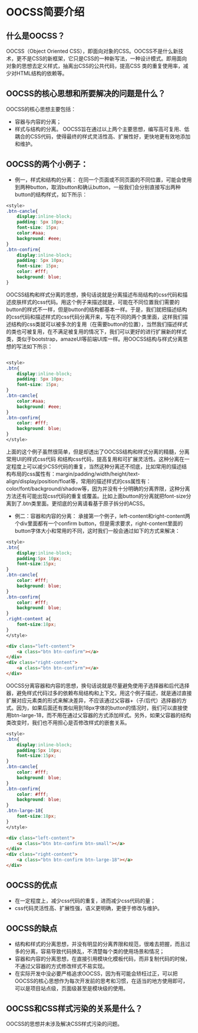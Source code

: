 # OOCSS简要介绍


## 什么是OOCSS？
OOCSS（Object Oriented CSS），即面向对象的CSS。OOCSS不是什么新技术，更不是CSS的新框架，它只是CSS的一种新写法，一种设计模式。即用面向对象的思想去定义样式，抽离出CSS的公共代码，提高CSS 类的重复使用率，减少对HTML结构的依赖等。


## OOCSS的核心思想和所要解决的问题是什么？
OOCSS的核心思想主要包括：
* 容器与内容的分离；
* 样式与结构的分离。
OOCSS旨在通过以上两个主要思想，编写高可复用、低耦合的CSS代码，使得最终的样式灵活性高、扩展性好，更快地更有效地添加和维护。


## OOCSS的两个小例子：
* 例一，样式和结构的分离：
在同一个页面或不同页面的不同位置，可能会使用到两种button，取消button和确认button，一般我们会分别直接写出两种button的结构样式，如下所示：
```css
<style>
.btn-cancle{
    display:inline-block;
    padding: 5px 10px;
    font-size: 15px;
    color:#aaa;
    background: #eee;
}
.btn-confirm{
    display:inline-block;
    padding: 5px 10px;
    font-size: 15px;
    color: #fff;
    background: blue;
}
```

OOCSS结构和样式分离的思想，换句话说就是分离描述布局结构的css代码和描述皮肤样式的css代码。用这个例子来描述就是，可能在不同位置我们需要的button的样式不一样，但是button的结构都基本一样。于是，我们就把描述结构的css代码和描述样式的css代码分离开来，写在不同的两个类里面，这样我们描述结构的css类就可以被多次的复用（在需要button的位置），当然我们描述样式的类也可被复用，在不满足被复用的情况下，我们可以更好的进行扩展新的样式类，类似于bootstrap，amazeUI等前端UI库一样。用OOCSS结构与样式分离思想的写法如下所示：

```css

<style>
.btn{
    display:inline-block;
    padding: 5px 10px;
    font-size: 15px;
}
.btn-cancle{
    color:#aaa;
    background: #eee;
}
.btn-confirm{
    color: #fff;
    background: blue;
}
</style>
```

上面的这个例子虽然很简单，但是却透出了OOCSS结构和样式分离的精髓，分离常用UI的样式css代码
和结构css代码，提高复用和可扩展灵活性。这种分离在一定程度上可以减少CSS代码的重复，当然这种分离还不彻底，比如常用的描述结构布局的css属性有：margin/padding/width/height/text-align/display/position/float等，常用的描述样式的css属性有：color/font/background/shadow等，因为并没有十分明确的分离界限，这种分离方法还有可能出现css代码的重复或覆盖。比如上面button的分离就把font-size分离到了.btn类里面。更彻底的分离请看基于原子拆分的ACSS。

* 例二：容器和内容的分离：
承接第一个例子，left-content和right-content两个div里面都有一个confirm button，但是需求要求，right-content里面的button字体大小和常用的不同，这时我们一般会通过如下的方式来解决：

```css
<style>
.btn{
    display:inline-block;
    padding:5px 10px;
    font-size:15px;
}
.btn-cancle{
    color: #fff;
    background: blue;
}
.btn-confirm{
    color: #fff;
    background: blue;
}
.right-content a{
    font-size:18px;
}
</style>
```
```html
<div class="left-content"> 
    <a class="btn btn-confirm"></a>
</div>
<div class="right-content">
    <a class="btn btn-confirm"></a>
</div>
```

OOCSS分离容器和内容的思想，换句话说就是尽量避免使用子选择器和后代选择器，避免样式代码过多的依赖布局结构和上下文。用这个例子描述，就是通过直接扩展对应元素类的形式来解决差异，不应该通过父容器+（子/后代）选择器的方式。因为，如果后面还有类似用到18px字体的button的情况时，我们可以直接使用btn-large-18，而不用在通过父容器的方式添加样式。另外，如果父容器的结构类改变时，我们也不用担心是否修改样式的嵌套关系。

```css
<style>
.btn{
    display:inline-block;
    padding:5px 10px;
    font-size:15px;
}
.btn-cancle{
    color: #fff;
    background: blue;
}
.btn-confirm{
    color: #fff;
    background: blue;
}
.btn-large-18{
    font-size:18px;
}
</style>
```
```html
<div class="left-content"> 
    <a class="btn btn-confirm btn-small"></a>
</div>
<div class="right-content">
    <a class="btn btn-confirm btn-large-18"></a>
</div>
```

## OOCSS的优点
* 在一定程度上，减少css代码的重复，进而减少css代码的量；
* css代码灵活性高、扩展性强，语义更明确，更便于修改与维护。


## OOCSS的缺点
* 结构和样式的分离思想，并没有明显的分离界限和规范，很难去把握，而且过多的分离，容易导致代码换乱，不清楚每个类的使用场景和情况；
* 容器和内容的分离思想，在直接引用模块化模板代码，而非复制代码的时候，不通过父容器的方式修改样式不易实现。
* 在实际开发中没必要严格追求OOCSS，因为有可能会矫枉过正，可以把OOCSS的核心思想作为每次开发前的思考和习惯，在适当的地方使用即可，可以是项目站点级，页面级甚至是模块级的使用。


## OOCSS和CSS样式污染的关系是什么？
OOCSS的思想并未涉及解决CSS样式污染的问题。



